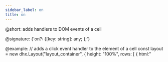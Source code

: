 ```yaml
---
sidebar_label: on
title: on
---          
```


@short: adds handlers to DOM events of a cell

@signature: {'on?: {[key: string]: any; };'}

@example: 
// adds a click event handler to the element of a cell
const layout = new dhx.Layout("layout_container", {
	height: "100%", 
	rows: [
		{ 
			html:"<div class='my-element' style='height:100%;width:100%'></div>", 
			on: {
				click: (event) => alert("my-element")
			}
		},
	]
});

// or
// adds a click event handler to the element inside a cell by selector
const layout = new dhx.Layout("layout_container", {
	height: "100%", 
	rows: [
		{ 
			html:"<div class='my-element' style='height:100%;width:100%'></div>", 
			on: {
				click: {
					".my-element": (event) => alert("my-element")
				}
			}
		},
	]
});


@template:	api_config
@descr: 

@related: layout/init.md#initialize-layout
